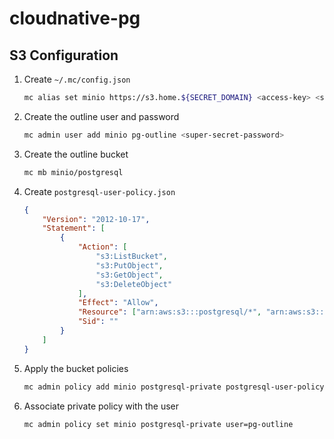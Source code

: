 # cloudnative-pg

## S3 Configuration

1. Create `~/.mc/config.json`

    ```sh
    mc alias set minio https://s3.home.${SECRET_DOMAIN} <access-key> <secret-key>
    ```

2. Create the outline user and password

    ```sh
    mc admin user add minio pg-outline <super-secret-password>
    ```

3. Create the outline bucket

    ```sh
    mc mb minio/postgresql
    ```

4. Create `postgresql-user-policy.json`

    ```json
    {
        "Version": "2012-10-17",
        "Statement": [
            {
                "Action": [
                    "s3:ListBucket",
                    "s3:PutObject",
                    "s3:GetObject",
                    "s3:DeleteObject"
                ],
                "Effect": "Allow",
                "Resource": ["arn:aws:s3:::postgresql/*", "arn:aws:s3:::postgresql"],
                "Sid": ""
            }
        ]
    }
    ```

5. Apply the bucket policies

    ```sh
    mc admin policy add minio postgresql-private postgresql-user-policy.json
    ```

6. Associate private policy with the user

    ```sh
    mc admin policy set minio postgresql-private user=pg-outline
    ```
